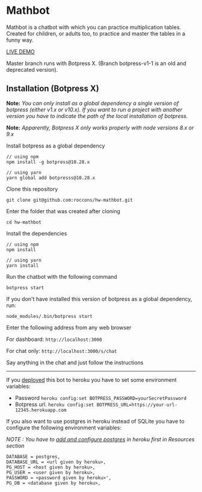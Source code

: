 # Mathbot

Mathbot is a chatbot with which you can practice multiplication tables. Created for children, or adults too, to practice and master the tables
in a funny way.

[LIVE DEMO](http://chatbotmakers.com/tablas/)

Master branch runs with Botpress X. (Branch botpress-v1-1 is an old and deprecated version).

## Installation (Botpress X)

__Note:__ *You can only install as a global dependency a single version of botpress (either v1.x or v10.x). If you want to run a project with another version you have to indicate the path of the local installation of botpress.*

__Note:__ *Apparently, Botpress X only works properly with node versions 8.x or 9.x*

Install botpress as a global dependency

```
// using npm
npm install -g botpress@10.28.x

// using yarn
yarn global add botpresss@10.28.x
```

Clone this repository

`git clone git@github.com:roccons/hw-mathbot.git`

Enter the folder that was created after cloning

`cd hw-mathbot`

Install the dependencies

```
// using npm
npm install

// using yarn
yarn install
```

Run the chatbot with the following command

`botpress start`

If you don't have installed this version of botpress as a global dependency, run:

`node_modules/.bin/botpress start`

Enter the following address from any web browser

For dashboard:
`http://localhost:3000`

For chat only:
`http://localhost:3000/s/chat`


Say anything in the chat and just follow the instructions

---

If you [deployed](https://botpress.io/docs/latest/getting_started/trivia_deploying/) this bot to heroku you have to set some environment variables:
- Password
`heroku config:set BOTPRESS_PASSWORD=yourSecretPassword`
- Botpress url.
`heroku config:set BOTPRESS_URL=https://your-url-12345.herokuapp.com`

If you also want to use postgres in heroku instead of SQLite you have to configure the following environment variables:

_NOTE : You have to [add and configure postgres](https://elements.heroku.com/addons/heroku-postgresql) in heroku first in Resources section_

```
DATABASE = postgres,
DATABASE_URL = <url given by heroku>,
PG_HOST = <host given by heroku>,
PG_USER = <user given by heroku>,
PASSWORD = <password given by heroku>',
PG_DB = <database given by heroku>,
```